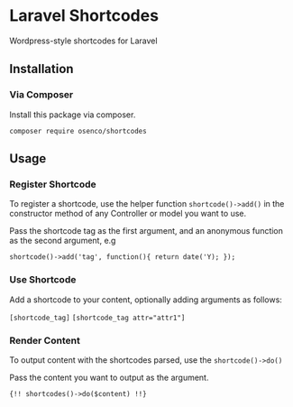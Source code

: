 # Laravel Shortcodes
Wordpress-style shortcodes for Laravel
## Installation
### Via Composer
Install this package via composer.

`composer require osenco/shortcodes`

## Usage
### Register Shortcode
To register a shortcode, use the helper function `shortcode()->add()` in the constructor method of any Controller or model you want to use.

Pass the shortcode tag as the first argument, and an anonymous function as the second argument, e.g

`shortcode()->add('tag', function(){ return date('Y); });`

### Use Shortcode
Add a shortcode to your content, optionally adding arguments as follows:

`[shortcode_tag]`
`[shortcode_tag attr="attr1"]`

### Render Content
To output content with the shortcodes parsed, use the `shortcode()->do()`

Pass the content you want to output as the argument.

`{!! shortcodes()->do($content) !!}`
